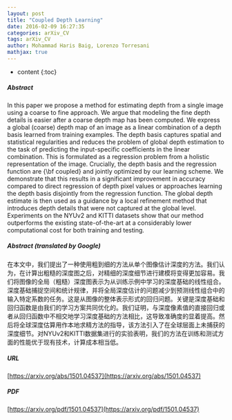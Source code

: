 ```yaml
---
layout: post
title: "Coupled Depth Learning"
date: 2016-02-09 16:27:35
categories: arXiv_CV
tags: arXiv_CV
author: Mohammad Haris Baig, Lorenzo Torresani
mathjax: true
---
```


* content
{:toc}

##### Abstract
In this paper we propose a method for estimating depth from a single image using a coarse to fine approach. We argue that modeling the fine depth details is easier after a coarse depth map has been computed. We express a global (coarse) depth map of an image as a linear combination of a depth basis learned from training examples. The depth basis captures spatial and statistical regularities and reduces the problem of global depth estimation to the task of predicting the input-specific coefficients in the linear combination. This is formulated as a regression problem from a holistic representation of the image. Crucially, the depth basis and the regression function are {\bf coupled} and jointly optimized by our learning scheme. We demonstrate that this results in a significant improvement in accuracy compared to direct regression of depth pixel values or approaches learning the depth basis disjointly from the regression function. The global depth estimate is then used as a guidance by a local refinement method that introduces depth details that were not captured at the global level. Experiments on the NYUv2 and KITTI datasets show that our method outperforms the existing state-of-the-art at a considerably lower computational cost for both training and testing.

##### Abstract (translated by Google)
在本文中，我们提出了一种使用粗到细的方法从单个图像估计深度的方法。我们认为，在计算出粗糙的深度图之后，对精细的深度细节进行建模将变得更加容易。我们将图像的全局（粗糙）深度图表示为从训练示例中学习的深度基础的线性组合。深度基础捕捉空间和统计规律，并将全局深度估计的问题减少到预测线性组合中的输入特定系数的任务。这是从图像的整体表示形式的回归问题。关键是深度基础和回归函数是由我们的学习方案共同优化的。我们证明，与深度像素值的直接回归或者从回归函数中不相交地学习深度基础的方法相比，这导致准确度的显着提高。然后将全球深度估算用作本地求精方法的指导，该方法引入了在全球层面上未捕获的深度细节。对NYUv2和KITTI数据集进行的实验表明，我们的方法在训练和测试方面的性能优于现有技术，计算成本相当低。

##### URL
[https://arxiv.org/abs/1501.04537](https://arxiv.org/abs/1501.04537)

##### PDF
[https://arxiv.org/pdf/1501.04537](https://arxiv.org/pdf/1501.04537)

